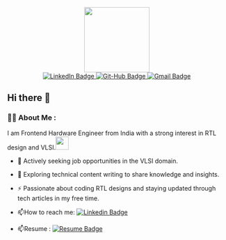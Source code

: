 <div id="header" align="center">
  <img src="https://media2.giphy.com/media/v1.Y2lkPTc5MGI3NjExOXJ3ZXJobnJ1Y2FuajkwMTkzcWJqcXl1d3Rma2pjdnViM2phODQ4YSZlcD12MV9pbnRlcm5hbF9naWZfYnlfaWQmY3Q9Zw/L1R1tvI9svkIWwpVYr/giphy.webp" width="150"/>
</div>
<div id="badges" align ="center">
  <a href="https://www.linkedin.com/in/ayushimaurya298/">
    <img src="https://img.shields.io/badge/LinkedIn-blue?style=for-the-badge&logo=linkedin&logoColor=white" alt="LinkedIn Badge"/>
  </a>
  <a href="https://github.com/am-298">
    <img src="https://img.shields.io/badge/Github-black?style=for-the-badge&logo=github&logoColor=white" alt="Git-Hub Badge"/>
  </a>
  <a href="mailto:ayushimaur8@gmail.com">
    <img src="https://img.shields.io/badge/gmail-red?style=for-the-badge&logo=twitter&logoColor=white" alt="Gmail Badge"/>
  </a>
</div>

## Hi there 👋


### :woman_technologist: About Me :

I am Frontend Hardware Engineer from India with a strong interest in RTL design and VLSI.<img src="https://media.giphy.com/media/WUlplcMpOCEmTGBtBW/giphy.gif" width="30"> 

- :telescope: Actively seeking job opportunities in the VLSI domain.

- :seedling: Exploring technical content writing to share knowledge and insights.

- :zap: Passionate about coding RTL designs and staying updated through tech articles in my free time.

- :mailbox:How to reach me: [![Linkedin Badge](https://img.shields.io/badge/-LinkedIn-blue?style=flat&logo=Linkedin&logoColor=white)](https://www.linkedin.com/in/ayushimaurya298/)
- :mailbox:Resume : [![Resume Badge](https://img.shields.io/badge/-Resume-green?style=flat&logo=Resume&logoColor=white)](https://drive.google.com/file/d/1UFbwjL0SX3qohNCFcvroraxTXlqf0M35/view)
<!--
**am-298/am-298** is a ✨ _special_ ✨ repository because its `README.md` (this file) appears on your GitHub profile.

Here are some ideas to get you started:

- 🔭 I’m currently working on ...
- 🌱 I’m currently learning ...
- 👯 I’m looking to collaborate on ...
- 🤔 I’m looking for help with ...
- 💬 Ask me about ...
- 📫 How to reach me: ...
- 😄 Pronouns: ...
- ⚡ Fun fact: ...
-->
